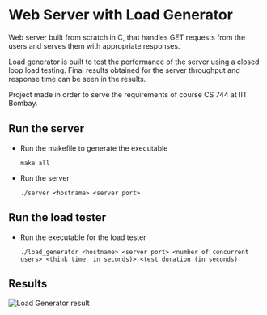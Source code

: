 # **Web Server with Load Generator**
Web server built from scratch in C, that handles GET requests from the users and serves them with appropriate responses. 

Load generator is built to test the performance of the server using a closed loop load testing. Final results obtained for the server throughput and response time can be seen in the results. 

Project made in order to serve the requirements of course CS 744 at IIT Bombay. 

## Run the server
- Run the makefile to generate the executable    
    
    ```make all```

- Run the server

    ```./server <hostname> <server port>```

## Run the load tester
- Run the executable for the load tester

    ```./load_generator <hostname> <server port> <number of concurrent users> <think time  in seconds)> <test duration (in seconds)```

## Results
![Load Generator result](https://github.com/xzaviourr/WebServer_with_LoadGenerator/load-gen-output.png)